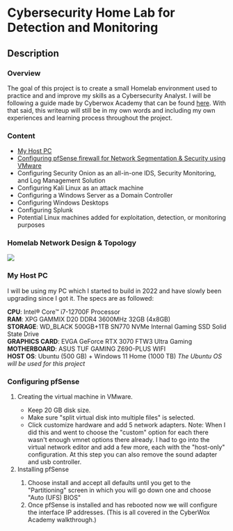 <h1>Cybersecurity Home Lab for Detection and Monitoring</h1>

<h2>Description</h2>
<h3> Overview </h3>
<p> The goal of this project is to create a small Homelab environment used to practice and and improve my skills as a Cybersecurity Analyst. I will be following a guide made by Cyberwox Academy that can be found <a href = "https://cyberwoxacademy.com/building-a-cybersecurity-homelab-for-detection-monitoring/">here</a>. With that said, this writeup will still be in my own words and including my own experiences and learning process throughout the project.</p>

<h3> Content </h3>
<ul>
 <li><a href="#host">My Host PC</a></li>
 <li><a href = "#pfSense">Configuring pfSense firewall for Network Segmentation & Security using VMware</a></li>
 <li>Configuring Security Onion as an all-in-one IDS, Security Monitoring, and Log Management Solution</li>
 <li>Configuring Kali Linux as an attack machine</li>
 <li>Configuring a Windows Server as a Domain Controller</li>
 <li>Configuring Windows Desktops</li>
 <li>Configuring Splunk</li>
 <li>Potential Linux machines added for exploitation, detection, or monitoring purposes</li>
</ul>

<h3>Homelab Network Design & Topology</h3>
<img src = "https://static.wixstatic.com/media/1f97f7_c3819a585fb44cc896e93c99d512ba1a~mv2.jpg/v1/fill/w_740,h_496,al_c,q_90/1f97f7_c3819a585fb44cc896e93c99d512ba1a~mv2.webp"/>

<h3><a id = "host">My Host PC</a></h3>
<p>I will be using my PC which I started to build in 2022 and have slowly been upgrading since I got it. The specs are as followed:
 
 <b>CPU</b>: Intel® Core™ i7-12700F Processor<br>
 <b>RAM</b>: XPG GAMMIX D20 DDR4 3600MHz 32GB (4x8GB)<br>
 <b>STORAGE</b>: WD_BLACK 500GB+1TB SN770 NVMe Internal Gaming SSD Solid State Drive<br>
 <b>GRAPHICS CARD</b>: EVGA GeForce RTX 3070 FTW3 Ultra Gaming<br>
 <b>MOTHERBOARD</b>: ASUS TUF GAMING Z690-PLUS WIFI<br>
 <b>HOST OS</b>: Ubuntu (500 GB) + Windows 11 Home (1000 TB) *The Ubuntu OS will be used for this project*<br>
</p>

<h3><a id = "pfSense">Configuring pfSense</a></h3>
<ol>
 <li>Creating the virtual machine in VMware.</li>
  <ul>
   <li>Keep 20 GB disk size.</li>
   <li>Make sure "split virtual disk into multiple files" is selected.</li>
   <li>Click customize hardware and add 5 network adapters. Note: When I did this and went to choose the "custom" option for each there wasn't enough 
    vmnet options there already. I had to go into the virtual network editor and add a few more, each with the "host-only" configuration. At this step
    you can also remove the sound adapter and usb controller.</li>
  </ul>
 <li>Installing pfSense</li>
  <ol>
   <li>Choose install and accept all defaults until you get to the "Partitioning" screen in which you will go down one and choose "Auto (UFS) BIOS"</li>
   <li>Once pfSense is installed and has rebooted now we will configure the interface IP addresses. (This is all covered in the CyberWox Academy
   walkthrough.)</li> 
  </ol>
</ol>

<br />

<!--
 ```diff
- text in red
+ text in green
! text in orange
# text in gray
@@ text in purple (and bold)@@
```
--!>
